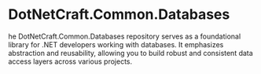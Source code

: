 # DotNetCraft.Common.Databases
he DotNetCraft.Common.Databases repository serves as a foundational library for .NET developers working with databases. It emphasizes abstraction and reusability, allowing you to build robust and consistent data access layers across various projects.
